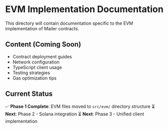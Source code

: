 # EVM Implementation Documentation

This directory will contain documentation specific to the EVM implementation of Mailer contracts.

## Content (Coming Soon)

- Contract deployment guides
- Network configuration
- TypeScript client usage
- Testing strategies
- Gas optimization tips

## Current Status

✅ **Phase 1 Complete**: EVM files moved to `src/evm/` directory structure
⏳ **Next**: Phase 2 - Solana integration
⏳ **Next**: Phase 3 - Unified client implementation